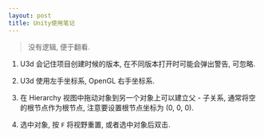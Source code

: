 ```yaml
---
layout: post
title: Unity使用笔记
---
```


> 没有逻辑, 便于翻看.

1. U3d 会记住项目创建时候的版本, 在不同版本打开时可能会弹出警告, 可忽略.

2. U3d 使用左手坐标系, OpenGL 右手坐标系.

3. 在 Hierarchy 视图中拖动对象到另一个对象上可以建立父 - 子关系, 通常将空的根节点作为根节点, 注意要设置根节点坐标为 (0, 0, 0).

4. 选中对象, 按 `F` 将视野重置, 或者选中对象后双击.
